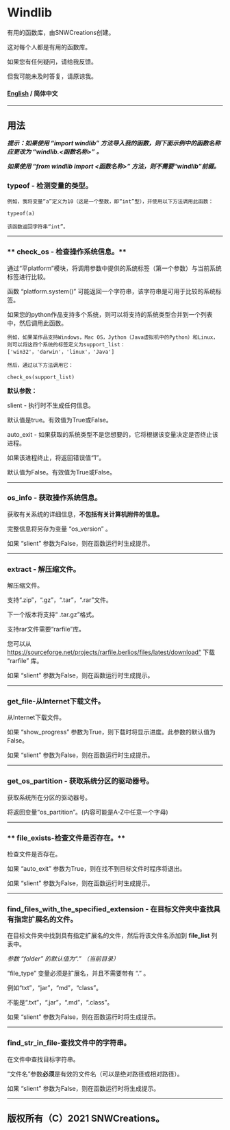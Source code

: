 # **Windlib**

有用的函数库，由SNWCreations创建。

这对每个人都是有用的函数库。

如果您有任何疑问，请给我反馈。

但我可能未及时答复，请原谅我。

#### [English](https://github.com/SNWCreations/windlib/blob/main/README.md) / 简体中文

---

## **用法**

***提示：如果使用 “import windlib” 方法导入我的函数，则下面示例中的函数名称应更改为 “windlib.<函数名称>” 。***

***如果使用 “from windlib import <函数名称>” 方法，则不需要“windlib”前缀。***

### **typeof - 检测变量的类型。**

    例如，我将变量“a”定义为10（这是一个整数，即“int”型），并使用以下方法调用此函数：

    typeof(a)

    该函数返回字符串“int”。

---

### ** check_os - 检查操作系统信息。**

通过“平platform”模块，将调用参数中提供的系统标签（第一个参数）与当前系统标签进行比较。

函数 “platform.system()” 可能返回一个字符串，该字符串是可用于比较的系统标签。

如果您的python作品支持多个系统，则可以将支持的系统类型合并到一个列表中，然后调用此函数。

    例如，如果某作品支持Windows，Mac OS，Jython（Java虚拟机中的Python）和Linux，则可以将这四个系统的标签定义为support_list：['win32'，'darwin'，'linux'，'Java']

    然后，通过以下方法调用它：

    check_os(support_list)


**默认参数：**

slient - 执行时不生成任何信息。

默认值是true。有效值为True或False。

auto_exit - 如果获取的系统类型不是您想要的，它将根据该变量决定是否终止该进程。

如果该进程终止，将返回错误值“1”。

默认值为False。有效值为True或False。

---

### **os_info - 获取操作系统信息。**

获取有关系统的详细信息，**不包括有关计算机附件的信息。**

完整信息将另存为变量 “os_version” 。

如果 “slient” 参数为False，则在函数运行时生成提示。

---

### **extract - 解压缩文件。**

解压缩文件。

支持“.zip”，“.gz”，“.tar”，“.rar”文件。

下一个版本将支持“ .tar.gz”格式。

支持rar文件需要“rarfile”库。

您可以从 https://sourceforge.net/projects/rarfile.berlios/files/latest/download“ 下载 “rarfile” 库。

如果 “slient” 参数为False，则在函数运行时生成提示。

---

### **get_file-从Internet下载文件。**

从Internet下载文件。

如果 “show_progress” 参数为True，则下载时将显示进度。此参数的默认值为False。

如果 “slient” 参数为False，则在函数运行时生成提示。

---

### **get_os_partition - 获取系统分区的驱动器号。**

获取系统所在分区的驱动器号。

将返回变量“os_partition”。(内容可能是A-Z中任意一个字母)

---

### ** file_exists-检查文件是否存在。**

检查文件是否存在。

如果 “auto_exit” 参数为True，则在找不到目标文件时程序将退出。

如果 “slient” 参数为False，则在函数运行时生成提示。

---

### **find_files_with_the_specified_extension - 在目标文件夹中查找具有指定扩展名的文件。**

在目标文件夹中找到具有指定扩展名的文件，然后将该文件名添加到 **file_list** 列表中。

*参数 “folder” 的默认值为“.” （当前目录）*

“file_type” 变量必须是扩展名，并且不需要带有 “.” 。

例如“txt”，“jar”，“md”，“class”。

不能是“.txt”，“.jar”，“.md”，“.class”。

如果 “slient” 参数为False，则在函数运行时将生成提示。

---

### **find_str_in_file-查找文件中的字符串。**

在文件中查找目标字符串。

“文件名”参数**必须**是有效的文件名（可以是绝对路径或相对路径）。

如果 “slient” 参数为False，则在函数运行时将生成提示。

---

## 版权所有（C）2021 SNWCreations。
